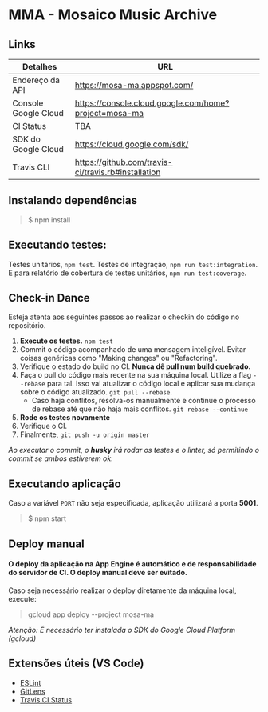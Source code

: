 # MMA - Mosaico Music Archive
## Links
|Detalhes|URL|
|--------|---|
|Endereço da API|https://mosa-ma.appspot.com/|
|Console Google Cloud|https://console.cloud.google.com/home?project=mosa-ma|
|CI Status|TBA|
|SDK do Google Cloud|https://cloud.google.com/sdk/|
|Travis CLI|https://github.com/travis-ci/travis.rb#installation|

## Instalando dependências
> $ npm install
## Executando testes:
Testes unitários, 
```npm test```. Testes de integração, ```npm run test:integration```. E para relatório de cobertura de testes unitários, ```npm run test:coverage```.

## Check-in Dance
Esteja atenta aos seguintes passos ao realizar o checkin do código no repositório.

1. **Execute os testes.** ```npm test```
2. Commit o código acompanhado de uma mensagem inteligível. Evitar coisas genéricas como "Making changes" ou "Refactoring". 
3. Verifique o estado do build no CI. **Nunca dê pull num build quebrado.**
4. Faça o pull do código mais recente na sua máquina local. Utilize a flag ```--rebase``` para tal. Isso vai atualizar o código local e aplicar sua mudança sobre o código atualizado. ```git pull --rebase```.
    * Caso haja conflitos, resolva-os manualmente e continue o processo de rebase até que não haja mais conflitos. ```git rebase --continue```
5. **Rode os testes novamente**
6. Verifique o CI.
7. Finalmente, ```git push -u origin master```

*Ao executar o commit, o **husky** irá rodar os testes e o linter, só permitindo o commit se ambos estiverem ok.*

## Executando aplicação
Caso a variável ```PORT``` não seja especificada, aplicação utilizará a porta **5001**.
> $ npm start

## Deploy manual
#### **O deploy da aplicação na App Engine é automático e de responsabilidade do servidor de CI. O deploy manual deve ser evitado.**

Caso seja necessário realizar o deploy diretamente da máquina local, execute:
> gcloud app deploy --project mosa-ma

*Atenção: É necessário ter instalada o SDK do Google Cloud Platform (gcloud)*

## Extensões úteis (VS Code)
* [ESLint](https://marketplace.visualstudio.com/items?itemName=dbaeumer.vscode-eslint)
* [GitLens](https://marketplace.visualstudio.com/items?itemName=eamodio.gitlens)
* [Travis CI Status](https://marketplace.visualstudio.com/items?itemName=felixrieseberg.vsc-travis-ci-status)

